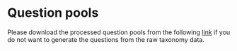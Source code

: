 # Question pools
Please download the processed question pools from the following [link](https://drive.google.com/file/d/1sPr4ipEXJ9T3qLPjhf2uqwzNRC-26iS0/view?usp=sharing) if you do not want to generate the questions from the raw taxonomy data.
